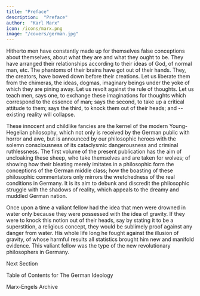 ```yaml
---
title: "Preface"
description:  "Preface"
author:  "Karl Marx"
icon: /icons/marx.png
image: "/covers/german.jpg"
---
```




Hitherto men have constantly made up for themselves false conceptions about themselves, about what they are and what they ought to be. They have arranged their relationships according to their ideas of God, of normal man, etc. The phantoms of their brains have got out of their hands. They, the creators, have bowed down before their creations. Let us liberate them from the chimeras, the ideas, dogmas, imaginary beings under the yoke of which they are pining away. Let us revolt against the rule of thoughts. Let us teach men, says one, to exchange these imaginations for thoughts which correspond to the essence of man; says the second, to take up a critical attitude to them; says the third, to knock them out of their heads; and -- existing reality will collapse.

These innocent and childlike fancies are the kernel of the modern Young-Hegelian philosophy, which not only is received by the German public with horror and awe, but is announced by our philosophic heroes with the solemn consciousness of its cataclysmic dangerousness and criminal ruthlessness. The first volume of the present publication has the aim of uncloaking these sheep, who take themselves and are taken for wolves; of showing how their bleating merely imitates in a philosophic form the conceptions of the German middle class; how the boasting of these philosophic commentators only mirrors the wretchedness of the real conditions in Germany. It is its aim to debunk and discredit the philosophic struggle with the shadows of reality, which appeals to the dreamy and muddled German nation.

Once upon a time a valiant fellow had the idea that men were drowned in water only because they were possessed with the idea of gravity. If they were to knock this notion out of their heads, say by stating it to be a superstition, a religious concept, they would be sublimely proof against any danger from water. His whole life long he fought against the illusion of gravity, of whose harmful results all statistics brought him new and manifold evidence. This valiant fellow was the type of the new revolutionary philosophers in Germany.



Next Section

Table of Contents for The German Ideology

Marx-Engels Archive
